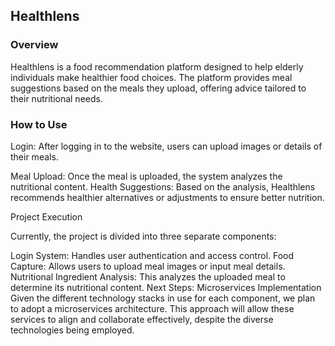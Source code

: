 ## Healthlens
### Overview
Healthlens is a food recommendation platform designed to help elderly individuals make healthier food choices. The platform provides meal suggestions based on the meals they upload, offering advice tailored to their nutritional needs.

### How to Use
Login: After logging in to the website, users can upload images or details of their meals.  

Meal Upload: Once the meal is uploaded, the system analyzes the nutritional content.
Health Suggestions: Based on the analysis, Healthlens recommends healthier alternatives or adjustments to ensure better nutrition.

Project Execution

Currently, the project is divided into three separate components:

Login System: Handles user authentication and access control.
Food Capture: Allows users to upload meal images or input meal details.
Nutritional Ingredient Analysis: This analyzes the uploaded meal to determine its nutritional content.
Next Steps: Microservices Implementation
Given the different technology stacks in use for each component, we plan to adopt a microservices architecture. This approach will allow these services to align and collaborate effectively, despite the diverse technologies being employed.

